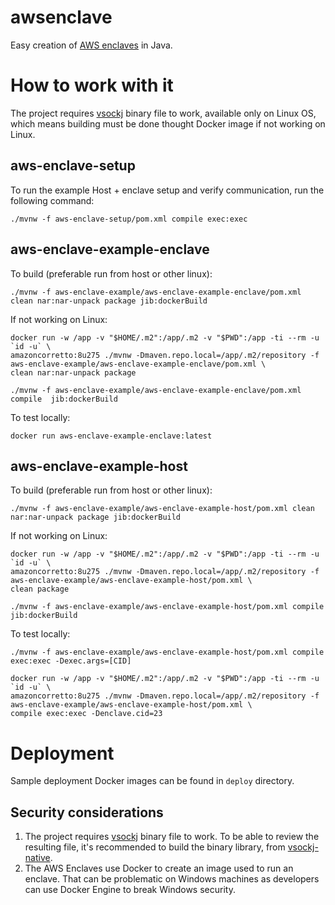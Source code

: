 # awsenclave
Easy creation of [AWS enclaves](https://docs.aws.amazon.com/enclaves/latest/user/nitro-enclave.html) in Java.

# How to work with it

The project requires [vsockj](https://app.circleci.com/pipelines/github/Cloud-Architects/vsockj) binary file to work, available only on Linux OS, which means building must be done thought Docker image if not working on Linux.

## aws-enclave-setup
To run the example Host + enclave setup and verify communication, run the following command:
```shell
./mvnw -f aws-enclave-setup/pom.xml compile exec:exec
```

## aws-enclave-example-enclave
To build (preferable run from host or other linux):
```shell
./mvnw -f aws-enclave-example/aws-enclave-example-enclave/pom.xml clean nar:nar-unpack package jib:dockerBuild
```

If not working on Linux:
```shell
docker run -w /app -v "$HOME/.m2":/app/.m2 -v "$PWD":/app -ti --rm -u `id -u` \
amazoncorretto:8u275 ./mvnw -Dmaven.repo.local=/app/.m2/repository -f aws-enclave-example/aws-enclave-example-enclave/pom.xml \
clean nar:nar-unpack package

./mvnw -f aws-enclave-example/aws-enclave-example-enclave/pom.xml compile  jib:dockerBuild
```

To test locally:
```shell
docker run aws-enclave-example-enclave:latest
```

## aws-enclave-example-host
To build (preferable run from host or other linux):
```shell
./mvnw -f aws-enclave-example/aws-enclave-example-host/pom.xml clean nar:nar-unpack package jib:dockerBuild
```

If not working on Linux:
```shell
docker run -w /app -v "$HOME/.m2":/app/.m2 -v "$PWD":/app -ti --rm -u `id -u` \
amazoncorretto:8u275 ./mvnw -Dmaven.repo.local=/app/.m2/repository -f aws-enclave-example/aws-enclave-example-host/pom.xml \
clean package

./mvnw -f aws-enclave-example/aws-enclave-example-host/pom.xml compile  jib:dockerBuild
```

To test locally:
```shell
./mvnw -f aws-enclave-example/aws-enclave-example-host/pom.xml compile exec:exec -Dexec.args=[CID]
```

```shell
docker run -w /app -v "$HOME/.m2":/app/.m2 -v "$PWD":/app -ti --rm -u `id -u` \
amazoncorretto:8u275 ./mvnw -Dmaven.repo.local=/app/.m2/repository -f aws-enclave-example/aws-enclave-example-host/pom.xml \
compile exec:exec -Denclave.cid=23
```

# Deployment

Sample deployment Docker images can be found in `deploy` directory.

## Security considerations

1. The project requires [vsockj](https://app.circleci.com/pipelines/github/Cloud-Architects/vsockj) binary file to work. To be able to review the resulting file, it's recommended to build the binary library, from [vsockj-native](https://github.com/Cloud-Architects/vsockj/tree/main/vsockj-native).
2. The AWS Enclaves use Docker to create an image used to run an enclave. That can be problematic on Windows machines as developers can use Docker Engine to break Windows security.
